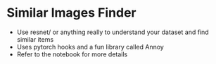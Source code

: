 # Similar Images Finder
- Use resnet/ or anything really to understand your dataset and find similar items
- Uses pytorch hooks and a fun library called Annoy
- Refer to the notebook for more details
